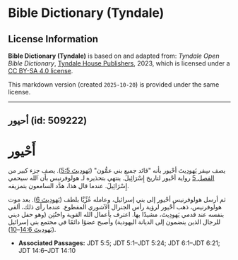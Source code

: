 # Bible Dictionary (Tyndale)

## License Information

**Bible Dictionary (Tyndale)** is based on and adapted from: _Tyndale Open Bible Dictionary_, [Tyndale House Publishers](https://tyndaleopenresources.com/), 2023, which is licensed under a [CC BY-SA 4.0 license](https://creativecommons.org/licenses/by-sa/4.0/legalcode.en).

This markdown version (created `2025-10-20`) is provided under the same license.



--------------------------------

## أحيور (id: 509222)

أَحْيور
=======

يصف سِفر يَهودِيتَ أحْيور بأنه "قائد جميع بني عمُّون" ([يَهودِيتَ 5:5](https://ref.ly/Jdt5:5)). يصف جزء كبير من [الفصل 5](https://ref.ly/Jdt5:1-Jdt5:24) رواية أحْيور لتاريخ إِسْرَائِيلَ. ينتهي بتحذيره لـ هولوفرنيس بأن ٱلله سيحمي إِسْرَائِيلَ. عندما قال هذا، هدَّد السامعون بتمزيقه.

ثم أرسل هولوفرنيس أحْيور إلى بني إسرائيل، وعامله عُزِّيَّا بلطف ([يَهودِيتَ 6](https://ref.ly/Jdt6:1-Jdt6:21)). بعد موت هولوفرنيس، ذهب أحْيور لرؤية رأس الجنرال الآشوري المقطوع. عندما رأى ذلك، ألقى بنفسه عند قدمي يَهودِيتَ، مشيدًا بها. اعترف بأعمال الله القوية واختُتِن (وهو حفل ديني للرجال الذين ينضمون إلى الديانة اليهودية) وأصبح عضوًا دائمًا في مجتمع بني إسرائيل ([يَهودِيتَ 14:6](https://ref.ly/Jdt14:6-Jdt14:10)–[10](https://ref.ly/Jdt14:6-Jdt14:10)).

* **Associated Passages:** JDT 5:5; JDT 5:1–JDT 5:24; JDT 6:1–JDT 6:21; JDT 14:6–JDT 14:10

